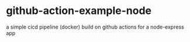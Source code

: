 # github-action-example-node
a simple cicd pipeline (docker) build on github actions for a node-express app
